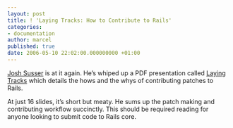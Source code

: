 ```yaml
---
layout: post
title: ! 'Laying Tracks: How to Contribute to Rails'
categories:
- documentation
author: marcel
published: true
date: 2006-05-10 22:02:00.000000000 +01:00
---
```

<p><a href="http://blog.hasmanythrough.com/">Josh Susser</a> is at it again. He&#8217;s whiped up a <span class="caps">PDF</span> presentation called <a href="http://hasmanythrough.com/layingtracks/LayingTracks.pdf">Laying Tracks</a> which details the hows and the whys of contributing patches to Rails.</p>
<p>At just 16 slides, it&#8217;s short but meaty. He sums up the patch making and contributing workflow succinctly. This should be required reading for anyone looking to submit code to Rails core.</p>
<p><a href="http://hasmanythrough.com/layingtracks/LayingTracks.pdf"><img src="http://weblog.rubyonrails.com/files/laying-tracks.png" alt="" /></a></p>